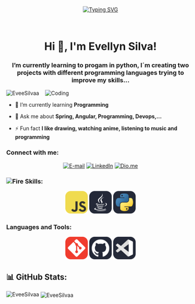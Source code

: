 <div align="center" style="padding: 20px;">

[![Typing SVG](https://readme-typing-svg.herokuapp.com/?color=bb9af7&center=true&vCenter=true&lines=Hello+World!;Keep+it+simple.;Stay+curious!;Learn+everyday.;Code+with+passion.;Dream+big.+Start+small.;Make+it+happen.;Stay+positive!;Coding+is+life.;Embrace+the+bugs.;Think.+Code.+Repeat.;Crafting+digital+worlds.;Debugging+is+learning.;Coding+dreamer.;Pixel+by+pixel,+line+by+line.;Hack+the+planet!;Innovate+and+iterate.;Logic+is+the+language.;Unlocking+potential+through+code.;Bytes+of+brilliance.;Art+of+algorithms.;Create,+code,+conquer!;Coding+is+poetry+in+motion.;Ctrl+C,+Ctrl+V,+Ctrl+Success!;From+ideas+to+implementation.;Endless+possibilities+in+code.;Coding+unlocks+doors+to+imagination.;Dream+it,+code+it,+build+it.;Crafting+the+digital+future.;Coding+is+my+superpower.;In+the+realm+of+bits+and+bytes.;Algorithm+architect.;Unleashing+creativity+through+code.;Binary+thoughts,+limitless+visions.;Code+is+my+canvas.;Creating+tomorrow+today.;Passionate+about+programming.;Breaking+the+code+barriers.;Crafting+digital+masterpieces.;In+code,+we+trust.;Finding+beauty+in+logic.;])](https://git.io/typing-svg)


</div>
<h1 align="center">Hi 👋, I'm Evellyn Silva!</h1>
<h3 align="center">I’m currently learning to progam in python, I´m creating two projects with different programming languages trying to improve my skills...</h3>
<img align="right" alt="Coding" width="400" src="https://camo.githubusercontent.com/f8561052d5519d5b219d3d02cdf56d0969d2cdab435e6739ba6b7cb26866f5fe/68747470733a2f2f6d69722d73332d63646e2d63662e626568616e63652e6e65742f70726f6a6563745f6d6f64756c65732f646973702f3630313031343131363737303437352e363036386265666634363430612e676966">
<p align="left"> <img src="https://komarev.com/ghpvc/?username=EveeSilvaa&label=Profile%20views&color=0e75b6&style=flat" alt="EveeSilvaa" /> </p>

- 🌱 I’m currently learning **Programming**

- 💬 Ask me about **Spring, Angular, Programming, Devops,...**

- ⚡ Fun fact **I like drawing, watching anime, listening to music and programming**

<h3 align="left">Connect with me:</h3>
<div align="center"> 
  
[![E-mail](https://img.shields.io/badge/-Email-000?style=for-the-badge&logo=microsoft-outlook&logoColor=E94D5F)](mailto:evellynsilvadeveloper@gmail.com)
[![LinkedIn](https://img.shields.io/badge/-LinkedIn-000?style=for-the-badge&logo=linkedin&logoColor=30A3DC)](https://www.linkedin.com/in/maria-evellyn-silva-738631226/)
[![Dio.me](https://img.shields.io/badge/-Dio.me-000?style=for-the-badge&logo=Dio.me&logoColor=30A3DC)](https://www.dio.me/users/evellyndev593/)

</div>

<h3><img src="https://raw.githubusercontent.com/Tarikul-Islam-Anik/Animated-Fluent-Emojis/master/Emojis/Travel%20and%20places/Fire.png" alt="Fire" width="25" height="25" /> Skills:</h3>
<p align="center">
  <img alt="JavaScript" height="60" width="60" src="https://raw.githubusercontent.com/tandpfun/skill-icons/65dea6c4eaca7da319e552c09f4cf5a9a8dab2c8/icons/JavaScript.svg">
  <img alt="Java" height="60" width="60" src="https://raw.githubusercontent.com/tandpfun/skill-icons/65dea6c4eaca7da319e552c09f4cf5a9a8dab2c8/icons/Java-Dark.svg">
  <img alt="Python" height="60" width="60" src="https://raw.githubusercontent.com/tandpfun/skill-icons/65dea6c4eaca7da319e552c09f4cf5a9a8dab2c8/icons/Python-Dark.svg">
</p>

<h3 align="left">Languages and Tools:</h3>
<p align="center">
  <img alt="Git" height="60" width="60" src="https://raw.githubusercontent.com/tandpfun/skill-icons/65dea6c4eaca7da319e552c09f4cf5a9a8dab2c8/icons/Git.svg">
  <img alt="GitHub" height="60" width="60" src="https://raw.githubusercontent.com/tandpfun/skill-icons/65dea6c4eaca7da319e552c09f4cf5a9a8dab2c8/icons/Github-Dark.svg">
  <img alt="VSCode" height="60" width="60" src="https://raw.githubusercontent.com/tandpfun/skill-icons/65dea6c4eaca7da319e552c09f4cf5a9a8dab2c8/icons/VSCode-Dark.svg">
</p>

## 📊 GitHub Stats: 
<p><img align="left" src="https://github-readme-stats.vercel.app/api/top-langs?username=EveeSilvaa&show_icons=true&locale=en&layout=compact" alt="EveeSilvaa" /></p>

<p>&nbsp;<img align="center" src="https://github-readme-stats.vercel.app/api?username=EveeSilvaa&show_icons=true&locale=en" alt="EveeSilvaa" /></p>

